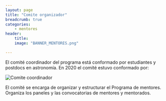 ```yaml
---
layout: page
title: "Comite organizador"
breadcrumb: true
categories:
    - mentores
header: 
    title: 
    image: "BANNER_MENTORES.png"

---
```


El comité coordinador del programa está conformado por estudiantes y postdocs en
astronomía. En 2020 el comité estuvo conformado por: 

![Comite coordinador](../../images/comite_mentores.png)


El comité se encarga de organizar y estructurar el Programa de mentores. Organiza los
paneles y las convocatorias de mentores y mentorados. 


 








